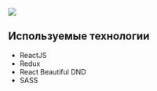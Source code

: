 ![](https://puu.sh/H0jdo/144c8c6f25.png)

## Используемые технологии

- ReactJS
- Redux
- React Beautiful DND
- SASS
